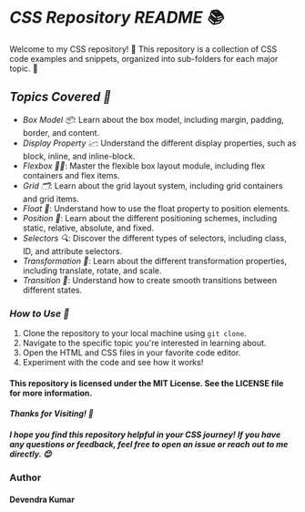 #  *CSS Repository README 📚*

Welcome to my CSS repository! 🎉 This repository is a collection of CSS code examples and snippets, organized into sub-folders for each major topic. 📁

## *Topics Covered 📝*

- *Box Model 📦*: Learn about the box model, including margin, padding, border, and content.
- *Display Property 📈*: Understand the different display properties, such as block, inline, and inline-block.
- *Flexbox 🧘‍♀️*: Master the flexible box layout module, including flex containers and flex items.
- *Grid 🗂️*: Learn about the grid layout system, including grid containers and grid items.
- *Float 🌊*: Understand how to use the float property to position elements.
- *Position 📍*: Learn about the different positioning schemes, including static, relative, absolute, and fixed.
- *Selectors 🔍*: Discover the different types of selectors, including class, ID, and attribute selectors.
- *Transformation 🔄*: Learn about the different transformation properties, including translate, rotate, and scale.
- *Transition 🌈*: Understand how to create smooth transitions between different states.

### *How to Use 🤔*

1. Clone the repository to your local machine using `git clone`.
2. Navigate to the specific topic you're interested in learning about.
3. Open the HTML and CSS files in your favorite code editor.
4. Experiment with the code and see how it works!

#### This repository is licensed under the MIT License. See the LICENSE file for more information.

#### *Thanks for Visiting! 👋*

##### I hope you find this repository helpful in your CSS journey! If you have any questions or feedback, feel free to open an issue or reach out to me directly. 😊


### Author 
#### Devendra Kumar 